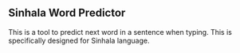 ## Sinhala Word Predictor

This is a tool to predict next word in a sentence when typing. This is specifically designed for Sinhala language.
